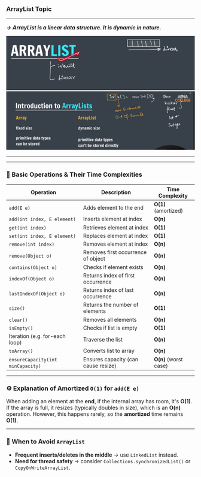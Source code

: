 ### **ArrayList Topic**

---

**_-> ArrayList is a linear data structure. It is dynamic in nature._**

![ArrayList](images/image.png)
![ArrayList](images/image1.png)

---

---

### 📌 Basic Operations & Their Time Complexities

| **Operation**                     | **Description**                     | **Time Complexity**   |
| --------------------------------- | ----------------------------------- | --------------------- |
| `add(E e)`                        | Adds element to the end             | **O(1)** (amortized)  |
| `add(int index, E element)`       | Inserts element at index            | **O(n)**              |
| `get(int index)`                  | Retrieves element at index          | **O(1)**              |
| `set(int index, E element)`       | Replaces element at index           | **O(1)**              |
| `remove(int index)`               | Removes element at index            | **O(n)**              |
| `remove(Object o)`                | Removes first occurrence of object  | **O(n)**              |
| `contains(Object o)`              | Checks if element exists            | **O(n)**              |
| `indexOf(Object o)`               | Returns index of first occurrence   | **O(n)**              |
| `lastIndexOf(Object o)`           | Returns index of last occurrence    | **O(n)**              |
| `size()`                          | Returns the number of elements      | **O(1)**              |
| `clear()`                         | Removes all elements                | **O(n)**              |
| `isEmpty()`                       | Checks if list is empty             | **O(1)**              |
| Iteration (e.g. for-each loop)    | Traverse the list                   | **O(n)**              |
| `toArray()`                       | Converts list to array              | **O(n)**              |
| `ensureCapacity(int minCapacity)` | Ensures capacity (can cause resize) | **O(n)** (worst case) |

---

### ⚙️ Explanation of Amortized `O(1)` for `add(E e)`

When adding an element at the **end**, if the internal array has room, it's **O(1)**. If the array is full, it resizes (typically doubles in size), which is an **O(n)** operation. However, this happens rarely, so the **amortized** time remains **O(1)**.

---

### 🚫 When to Avoid `ArrayList`

- **Frequent inserts/deletes in the middle** → use `LinkedList` instead.
- **Need for thread safety** → consider `Collections.synchronizedList()` or `CopyOnWriteArrayList`.
